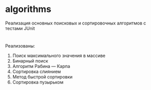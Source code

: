 # algorithms
Реализация основных поисковых и сортировочных алгоритмов с тестами JUnit

#
Реализованы:
1. Поиск максимального значения в массиве
2. Бинарный поиск
3. Алгоритм Рабина — Карпа
4. Сортировка слиянием
5. Метод быстрой сортировки
6. Сортировка пузырьком
 
